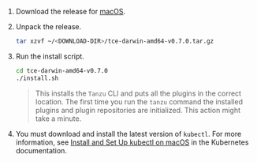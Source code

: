 1. Download the release for [macOS](https://github.com/vmware-tanzu/community-edition/releases/download/v0.7.0/tce-darwin-amd64-v0.7.0.tar.gz).

1. Unpack the release.

    ```sh
    tar xzvf ~/<DOWNLOAD-DIR>/tce-darwin-amd64-v0.7.0.tar.gz
    ```

1. Run the install script.

    ```sh
    cd tce-darwin-amd64-v0.7.0
    ./install.sh
    ```

    > This installs the `Tanzu` CLI and puts all the plugins in the correct location.
    > The first time you run the `tanzu` command the installed plugins and plugin repositories are initialized. This action might take a minute.

1. You must download and install the latest version of `kubectl`. For more information, see [Install and Set Up kubectl on macOS](https://kubernetes.io/docs/tasks/tools/install-kubectl-macos/) in the Kubernetes documentation.



